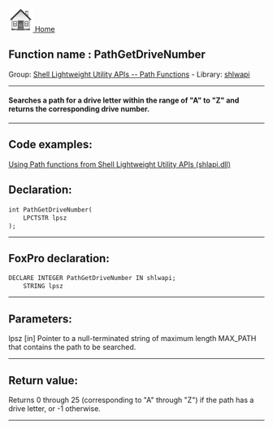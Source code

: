 [<img src="../../images/home.png"> Home ](https://github.com/VFPX/Win32API)  

## Function name : PathGetDriveNumber
Group: [Shell Lightweight Utility APIs -- Path Functions](../../functions_group.md#Shell_Lightweight_Utility_APIs_--_Path_Functions)  -  Library: [shlwapi](../../../libraries.md#shlwapi)  
***  


#### Searches a path for a drive letter within the range of "A" to "Z" and returns the corresponding drive number.
***  


## Code examples:
[Using Path functions from Shell Lightweight Utility APIs (shlapi.dll)](../../samples/sample_178.md)  

## Declaration:
```foxpro  
int PathGetDriveNumber(
    LPCTSTR lpsz
);  
```  
***  


## FoxPro declaration:
```foxpro  
DECLARE INTEGER PathGetDriveNumber IN shlwapi;
	STRING lpsz  
```  
***  


## Parameters:
lpsz 
[in] Pointer to a null-terminated string of maximum length MAX_PATH that contains the path to be searched.  
***  


## Return value:
Returns 0 through 25 (corresponding to "A" through "Z") if the path has a drive letter, or -1 otherwise.  
***  


